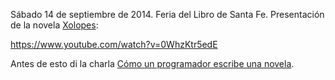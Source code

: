 <html><body><p>Sábado 14 de septiembre de 2014. Feria del Libro de Santa Fe. Presentación de la novela <a href="http://juanjoconti.com.ar/xolopes">Xolopes</a>:



https://www.youtube.com/watch?v=0WhzKtr5edE



Antes de esto di la charla <a href="http://www.juanjoconti.com.ar/2014/09/17/como-un-programador-escribe-una-novela-video/">Cómo un programador escribe una novela</a>.</p></body></html>